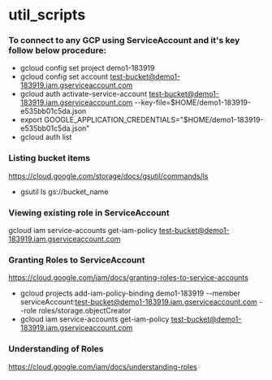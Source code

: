 # util_scripts


### To connect to any GCP using ServiceAccount and it's key follow below procedure:

* gcloud config set project demo1-183919
* gcloud config set account test-bucket@demo1-183919.iam.gserviceaccount.com
* gcloud auth activate-service-account test-bucket@demo1-183919.iam.gserviceaccount.com --key-file=$HOME/demo1-183919-e535bb01c5da.json
* export GOOGLE_APPLICATION_CREDENTIALS="$HOME/demo1-183919-e535bb01c5da.json"
* gcloud auth list

### Listing bucket items

https://cloud.google.com/storage/docs/gsutil/commands/ls

* gsutil ls gs://bucket_name

### Viewing existing role in ServiceAccount

gcloud iam service-accounts get-iam-policy test-bucket@demo1-183919.iam.gserviceaccount.com

### Granting Roles to ServiceAccount

https://cloud.google.com/iam/docs/granting-roles-to-service-accounts

* gcloud projects add-iam-policy-binding demo1-183919 --member serviceAccount:test-bucket@demo1-183919.iam.gserviceaccount.com --role roles/storage.objectCreator
* gcloud iam service-accounts get-iam-policy test-bucket@demo1-183919.iam.gserviceaccount.com

### Understanding of Roles

https://cloud.google.com/iam/docs/understanding-roles


